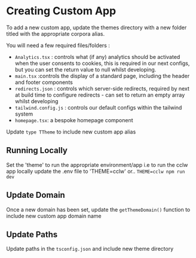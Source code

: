 # Creating Custom App

To add a new custom app, update the themes directory with
a new folder titled with the appropriate corpora alias.

You will need a few required files/folders :

- `Analytics.tsx` : controls what (if any) analytics should be activated
  when the user consents to cookies, this is required in our next configs,
  but you can set the return value to null whilst developing.
- `main.tsx` :controls the display of a standard page, including
  the header and footer components
- `redirects.json` : controls which server-side redirects,
  required by next at build time to configure redirects - can set to
  return an empty array whilst developing
- `tailwind.config.js` : controls our default configs within the tailwind system
- `homepage.tsx`: a bespoke homepage component

Update `type TTheme` to include new custom app alias

## Running Locally

Set the 'theme' to run the appropriate environment/app i.e to run the cclw app
locally update the .env file to 'THEME=cclw' or.. `THEME=cclw npm run dev`

## Update Domain

Once a new domain has been set, update the `getThemeDomain()` function
to include new custom app domain name

## Update Paths

Update paths in the `tsconfig.json` and include new theme directory
